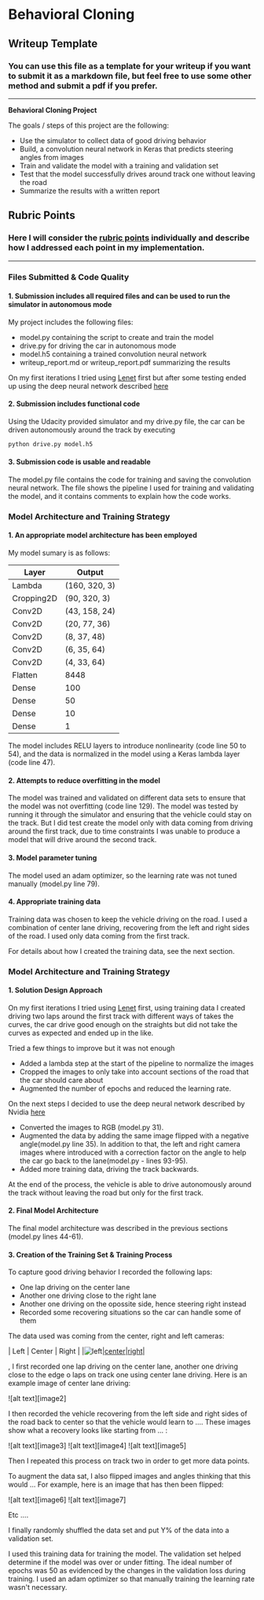 # **Behavioral Cloning** 

## Writeup Template

### You can use this file as a template for your writeup if you want to submit it as a markdown file, but feel free to use some other method and submit a pdf if you prefer.

---

**Behavioral Cloning Project**

The goals / steps of this project are the following:
* Use the simulator to collect data of good driving behavior
* Build, a convolution neural network in Keras that predicts steering angles from images
* Train and validate the model with a training and validation set
* Test that the model successfully drives around track one without leaving the road
* Summarize the results with a written report


[//]: # (Image References)

[center]: ./examples/center.png "Center"
[right]: ./examples/right.png "Right"
[left]: ./examples/left.png "Left"
[flippedcenter]: ./examples/flippedcenter.png "Flipped center"
[flippedright]: ./examples/flippedright.png "Flipped right"
[flippedleft]: ./examples/flippedleft.png "Flipped left"
[croppedcenter]: ./examples/croppedcenter.png "Cropped center"
[croppedright]: ./examples/croppedright.png "Cropped right"
[croppedleft]: ./examples/croppedleft.png "Cropped left"
[rgbcenter]: ./examples/rgbcenter.png "RGB center"
[rgbright]: ./examples/rgbright.png "RGB right"
[rgbleft]: ./examples/rgbleft.png "RGB left"

## Rubric Points
### Here I will consider the [rubric points](https://review.udacity.com/#!/rubrics/432/view) individually and describe how I addressed each point in my implementation.  

---
### Files Submitted & Code Quality

#### 1. Submission includes all required files and can be used to run the simulator in autonomous mode

My project includes the following files:
* model.py containing the script to create and train the model
* drive.py for driving the car in autonomous mode
* model.h5 containing a trained convolution neural network 
* writeup_report.md or writeup_report.pdf summarizing the results

On my first iterations I tried using [Lenet](http://yann.lecun.com/exdb/lenet/) first but after some testing ended up using the deep neural network described [here](http://images.nvidia.com/content/tegra/automotive/images/2016/solutions/pdf/end-to-end-dl-using-px.pdf)

#### 2. Submission includes functional code
Using the Udacity provided simulator and my drive.py file, the car can be driven autonomously around the track by executing 
```sh
python drive.py model.h5
```

#### 3. Submission code is usable and readable

The model.py file contains the code for training and saving the convolution neural network. The file shows the pipeline I used for training and validating the model, and it contains comments to explain how the code works.

### Model Architecture and Training Strategy

#### 1. An appropriate model architecture has been employed

My model sumary is as follows:

| Layer                    | Output           |
|--------------------------|------------------|
| Lambda                   | (160, 320, 3)    |
| Cropping2D               | (90, 320, 3)     |
| Conv2D                   | (43, 158, 24)    |
| Conv2D                   | (20, 77, 36)     |
| Conv2D                   | (8, 37, 48)      |
| Conv2D                   | (6, 35, 64)      |
| Conv2D                   | (4, 33, 64)      |
| Flatten                  | 8448             |
| Dense                    | 100              |
| Dense                    | 50               |
| Dense                    | 10               |
| Dense                    | 1                |

The model includes RELU layers to introduce nonlinearity (code line 50 to 54), and the data is normalized in the model using a Keras lambda layer (code line 47). 

#### 2. Attempts to reduce overfitting in the model

The model was trained and validated on different data sets to ensure that the model was not overfitting (code line 129). The model was tested by running it through the simulator and ensuring that the vehicle could stay on the track. But I did test create the model only with data coming from driving around the first track, due to time constraints I was unable to produce a model that will drive around the second track.

#### 3. Model parameter tuning

The model used an adam optimizer, so the learning rate was not tuned manually (model.py line 79).

#### 4. Appropriate training data

Training data was chosen to keep the vehicle driving on the road. I used a combination of center lane driving, recovering from the left and right sides of the road. I used only data coming from the first track.

For details about how I created the training data, see the next section. 

### Model Architecture and Training Strategy

#### 1. Solution Design Approach

On my first iterations I tried using [Lenet](http://yann.lecun.com/exdb/lenet/) first, using training data I created driving two laps around the first track with different ways of takes the curves, the car drive good enough on the straights but did not take the curves as expected and ended up in the like.

Tried a few things to improve but it was not enough
- Added a lambda step at the start of the pipeline to normalize the images
- Cropped the images to only take into account sections of the road that the car should care about
- Augmented the number of epochs and reduced the learning rate.

On the next steps I decided to use the deep neural network described by Nvidia [here](http://images.nvidia.com/content/tegra/automotive/images/2016/solutions/pdf/end-to-end-dl-using-px.pdf)

- Converted the images to RGB (model.py 31).
- Augmented the data by adding the same image flipped with a negative angle(model.py line 35). 
In addition to that, the left and right camera images where introduced with a correction factor on the angle to help the car go back to the lane(model.py - lines 93-95). 
- Added more training data, driving the track backwards.

At the end of the process, the vehicle is able to drive autonomously around the track without leaving the road but only for the first track.

#### 2. Final Model Architecture

The final model architecture was described in the previous sections (model.py lines 44-61).

#### 3. Creation of the Training Set & Training Process

To capture good driving behavior I recorded the following laps:
- One lap driving on the center lane
- Another one driving close to the right lane
- Another one driving on the opossite side, hence steering right instead
- Recorded some recovering situations so the car can handle some of them

The data used was coming from the center, right and left cameras:

| Left        | Center         | Right        |
|![left][left]|[center][center]|[right][right]|


, I first recorded one lap driving on the center lane, another one driving close to the edge
o laps on track one using center lane driving. Here is an example image of center lane driving:

![alt text][image2]

I then recorded the vehicle recovering from the left side and right sides of the road back to center so that the vehicle would learn to .... These images show what a recovery looks like starting from ... :

![alt text][image3]
![alt text][image4]
![alt text][image5]

Then I repeated this process on track two in order to get more data points.

To augment the data sat, I also flipped images and angles thinking that this would ... For example, here is an image that has then been flipped:

![alt text][image6]
![alt text][image7]

Etc ....

I finally randomly shuffled the data set and put Y% of the data into a validation set. 

I used this training data for training the model. The validation set helped determine if the model was over or under fitting. The ideal number of epochs was 50 as evidenced by the changes in the validation loss during training. 
I used an adam optimizer so that manually training the learning rate wasn't necessary.
